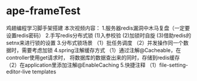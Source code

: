 # ape-frameTest
鸡翅编程学习脚手架搭建
本次视频内容：
1.服务器redis漏洞中木马复盘（一定要设置redis密码）
2.手写redis分布式锁
    (1)入参校验
    (2)加锁时自旋
    (3)借助redis的setnx来进行锁的设置
3.分布式锁场景
    （1）批任务调度
    （2）并发操作同一个数据时，需要考虑加锁
4.spring注解缓存方式
    （1）通过注解@Cacheable，在controller使用get请求时，
        将数据库的数据查出来的同时，存储到redis缓存
    （2）在application里添加注解@EnableCaching
5.快捷注释
    （1）file-setting-editor-live templates
